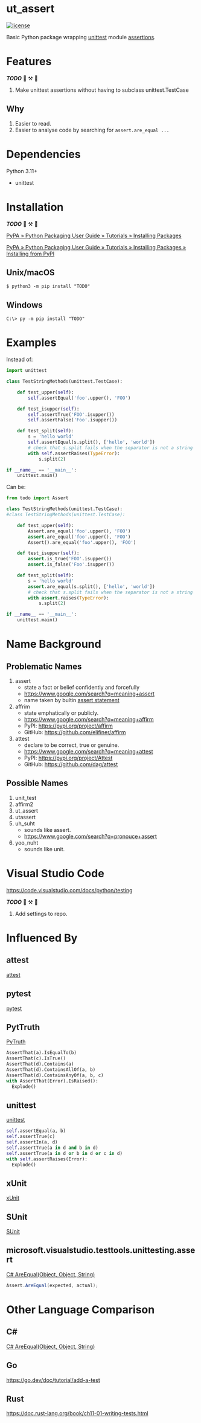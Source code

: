 # ut_assert

[![license](https://img.shields.io/github/license/sfwgeek/ut_assert?style=plastic)](https://github.com/sfwgeek/ut_assert/blob/main/LICENSE)


Basic Python package wrapping [unittest](https://docs.python.org/3/library/unittest.html#module-unittest) module [assertions](https://docs.python.org/3/library/unittest.html#assert-methods).


# Features
**_TODO_** :memo: :hammer_and_pick: :construction:

1. Make unittest assertions without having to subclass unittest.TestCase


## Why
1. Easier to read.
1. Easier to analyse code by searching for `assert.are_equal ...`


# Dependencies
Python 3.11+
- unittest


# Installation
**_TODO_** :memo: :hammer_and_pick: :construction:

[PyPA » Python Packaging User Guide » Tutorials » Installing Packages](https://packaging.python.org/en/latest/tutorials/installing-packages/)


[PyPA » Python Packaging User Guide » Tutorials » Installing Packages » Installing from PyPI](https://packaging.python.org/en/latest/tutorials/installing-packages/#installing-from-pypi)


## Unix/macOS
```console
$ python3 -m pip install "TODO"
```

## Windows
```console
C:\> py -m pip install "TODO"
```


# Examples
Instead of:
```py
import unittest

class TestStringMethods(unittest.TestCase):

    def test_upper(self):
        self.assertEqual('foo'.upper(), 'FOO')

    def test_isupper(self):
        self.assertTrue('FOO'.isupper())
        self.assertFalse('Foo'.isupper())

    def test_split(self):
        s = 'hello world'
        self.assertEqual(s.split(), ['hello', 'world'])
        # check that s.split fails when the separator is not a string
        with self.assertRaises(TypeError):
            s.split(2)

if __name__ == '__main__':
    unittest.main()
```

Can be:
```py
from todo import Assert

class TestStringMethods(unittest.TestCase):
#class TestStringMethods(unittest.TestCase):

    def test_upper(self):
        Assert.are_equal('foo'.upper(), 'FOO')
        assert.are_equal('foo'.upper(), 'FOO')
        Assert().are_equal('foo'.upper(), 'FOO')

    def test_isupper(self):
        assert.is_true('FOO'.isupper())
        assert.is_false('Foo'.isupper())

    def test_split(self):
        s = 'hello world'
        assert.are_equal(s.split(), ['hello', 'world'])
        # check that s.split fails when the separator is not a string
        with assert.raises(TypeError):
            s.split(2)

if __name__ == '__main__':
    unittest.main()
```


# Name Background
## Problematic Names
1. assert
   - state a fact or belief confidently and forcefully
   - https://www.google.com/search?q=meaning+assert
   - name taken by bultin [assert statement](https://docs.python.org/3/reference/simple_stmts.html#the-assert-statement)
1. affrim
   - state emphatically or publicly.
   - https://www.google.com/search?q=meaning+affirm
   - PyPI: https://pypi.org/project/affirm
   - GitHub: https://github.com/elifiner/affirm
1. attest
   - declare to be correct, true or genuine.
   - https://www.google.com/search?q=meaning+attest
   - PyPI: https://pypi.org/project/Attest
   - GitHub: https://github.com/dag/attest

## Possible Names
1. unit_test
1. affirm2
1. ut_assert
1. utassert
1. uh_suht
   - sounds like assert.
   - https://www.google.com/search?q=pronouce+assert
1. yoo_nuht
   - sounds like unit.


# Visual Studio Code
https://code.visualstudio.com/docs/python/testing

**_TODO_** :memo: :hammer_and_pick: :construction:
1. Add settings to repo.


# Influenced By
## attest
[attest](https://github.com/dag/attest)


## pytest
[pytest](https://github.com/pytest-dev/pytest/)


## PytTruth
[PyTruth](https://github.com/google/pytruth)

```py
AssertThat(a).IsEqualTo(b)
AssertThat(c).IsTrue()
AssertThat(d).Contains(a)
AssertThat(d).ContainsAllOf(a, b)
AssertThat(d).ContainsAnyOf(a, b, c)
with AssertThat(Error).IsRaised():
  Explode()
```

## unittest
[unittest](https://github.com/python/cpython/tree/main/Lib/unittest)

```py
self.assertEqual(a, b)
self.assertTrue(c)
self.assertIn(a, d)
self.assertTrue(a in d and b in d)
self.assertTrue(a in d or b in d or c in d)
with self.assertRaises(Error):
  Explode()
```

## xUnit
[xUnit](https://en.wikipedia.org/wiki/XUnit)

## SUnit
[SUnit](https://en.wikipedia.org/wiki/SUnit)


## microsoft.visualstudio.testtools.unittesting.assert
[C# AreEqual(Object, Object, String)](https://learn.microsoft.com/en-us/dotnet/api/microsoft.visualstudio.testtools.unittesting.assert.areequal?view=visualstudiosdk-2022#microsoft-visualstudio-testtools-unittesting-assert-areequal(system-object-system-object-system-string))


```cs
Assert.AreEqual(expected, actual);
```

# Other Language Comparison

## C#
[C# AreEqual(Object, Object, String)](https://learn.microsoft.com/en-us/dotnet/api/microsoft.visualstudio.testtools.unittesting.assert.areequal?view=visualstudiosdk-2022#microsoft-visualstudio-testtools-unittesting-assert-areequal(system-object-system-object-system-string))


## Go
https://go.dev/doc/tutorial/add-a-test


## Rust
https://doc.rust-lang.org/book/ch11-01-writing-tests.html
